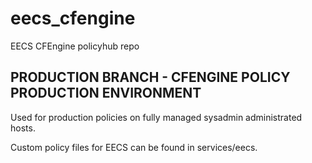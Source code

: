 # eecs_cfengine
EECS CFEngine policyhub repo

## PRODUCTION BRANCH - CFENGINE POLICY PRODUCTION ENVIRONMENT

Used for production policies on fully managed sysadmin administrated hosts.

Custom policy files for EECS can be found in services/eecs.
